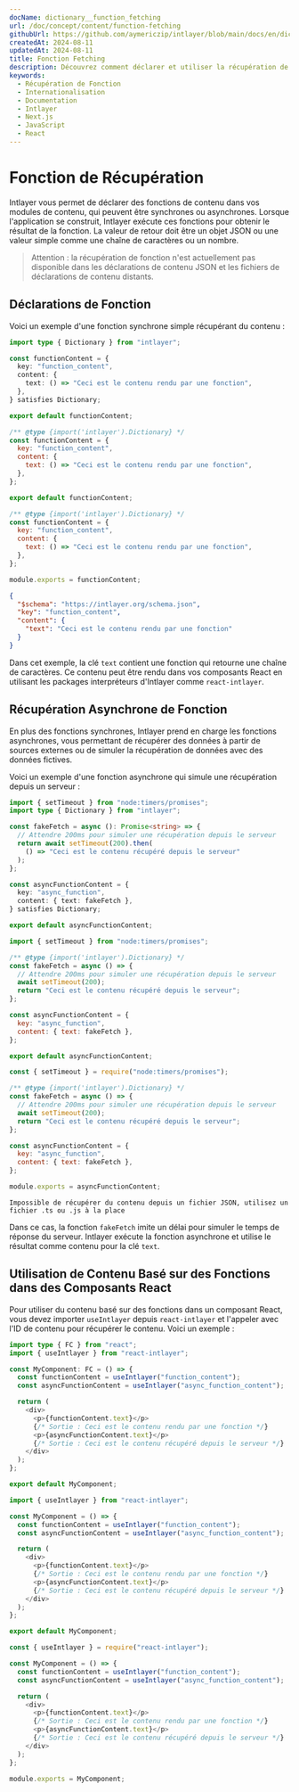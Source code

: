 ```yaml
---
docName: dictionary__function_fetching
url: /doc/concept/content/function-fetching
githubUrl: https://github.com/aymericzip/intlayer/blob/main/docs/en/dictionary/function_fetching.md
createdAt: 2024-08-11
updatedAt: 2024-08-11
title: Fonction Fetching
description: Découvrez comment déclarer et utiliser la récupération de fonction dans votre site web multilingue. Suivez les étapes de cette documentation en ligne pour configurer votre projet en quelques minutes.
keywords:
  - Récupération de Fonction
  - Internationalisation
  - Documentation
  - Intlayer
  - Next.js
  - JavaScript
  - React
---
```


# Fonction de Récupération

Intlayer vous permet de déclarer des fonctions de contenu dans vos modules de contenu, qui peuvent être synchrones ou asynchrones. Lorsque l'application se construit, Intlayer exécute ces fonctions pour obtenir le résultat de la fonction. La valeur de retour doit être un objet JSON ou une valeur simple comme une chaîne de caractères ou un nombre.

> Attention : la récupération de fonction n'est actuellement pas disponible dans les déclarations de contenu JSON et les fichiers de déclarations de contenu distants.

## Déclarations de Fonction

Voici un exemple d'une fonction synchrone simple récupérant du contenu :

```typescript fileName="**/*.content.ts" contentDeclarationFormat="typescript"
import type { Dictionary } from "intlayer";

const functionContent = {
  key: "function_content",
  content: {
    text: () => "Ceci est le contenu rendu par une fonction",
  },
} satisfies Dictionary;

export default functionContent;
```

```javascript fileName="**/*.content.mjs" contentDeclarationFormat="esm"
/** @type {import('intlayer').Dictionary} */
const functionContent = {
  key: "function_content",
  content: {
    text: () => "Ceci est le contenu rendu par une fonction",
  },
};

export default functionContent;
```

```javascript fileName="**/*.content.cjs" contentDeclarationFormat="commonjs"
/** @type {import('intlayer').Dictionary} */
const functionContent = {
  key: "function_content",
  content: {
    text: () => "Ceci est le contenu rendu par une fonction",
  },
};

module.exports = functionContent;
```

```json fileName="**/*.content.json" contentDeclarationFormat="json"
{
  "$schema": "https://intlayer.org/schema.json",
  "key": "function_content",
  "content": {
    "text": "Ceci est le contenu rendu par une fonction"
  }
}
```

Dans cet exemple, la clé `text` contient une fonction qui retourne une chaîne de caractères. Ce contenu peut être rendu dans vos composants React en utilisant les packages interpréteurs d'Intlayer comme `react-intlayer`.

## Récupération Asynchrone de Fonction

En plus des fonctions synchrones, Intlayer prend en charge les fonctions asynchrones, vous permettant de récupérer des données à partir de sources externes ou de simuler la récupération de données avec des données fictives.

Voici un exemple d'une fonction asynchrone qui simule une récupération depuis un serveur :

```typescript fileName="**/*.content.ts" contentDeclarationFormat="typescript"
import { setTimeout } from "node:timers/promises";
import type { Dictionary } from "intlayer";

const fakeFetch = async (): Promise<string> => {
  // Attendre 200ms pour simuler une récupération depuis le serveur
  return await setTimeout(200).then(
    () => "Ceci est le contenu récupéré depuis le serveur"
  );
};

const asyncFunctionContent = {
  key: "async_function",
  content: { text: fakeFetch },
} satisfies Dictionary;

export default asyncFunctionContent;
```

```javascript fileName="**/*.content.mjs" contentDeclarationFormat="esm"
import { setTimeout } from "node:timers/promises";

/** @type {import('intlayer').Dictionary} */
const fakeFetch = async () => {
  // Attendre 200ms pour simuler une récupération depuis le serveur
  await setTimeout(200);
  return "Ceci est le contenu récupéré depuis le serveur";
};

const asyncFunctionContent = {
  key: "async_function",
  content: { text: fakeFetch },
};

export default asyncFunctionContent;
```

```javascript fileName="**/*.content.cjs" contentDeclarationFormat="commonjs"
const { setTimeout } = require("node:timers/promises");

/** @type {import('intlayer').Dictionary} */
const fakeFetch = async () => {
  // Attendre 200ms pour simuler une récupération depuis le serveur
  await setTimeout(200);
  return "Ceci est le contenu récupéré depuis le serveur";
};

const asyncFunctionContent = {
  key: "async_function",
  content: { text: fakeFetch },
};

module.exports = asyncFunctionContent;
```

```plaintext fileName="**/*.content.json" contentDeclarationFormat="json"
Impossible de récupérer du contenu depuis un fichier JSON, utilisez un fichier .ts ou .js à la place
```

Dans ce cas, la fonction `fakeFetch` imite un délai pour simuler le temps de réponse du serveur. Intlayer exécute la fonction asynchrone et utilise le résultat comme contenu pour la clé `text`.

## Utilisation de Contenu Basé sur des Fonctions dans des Composants React

Pour utiliser du contenu basé sur des fonctions dans un composant React, vous devez importer `useIntlayer` depuis `react-intlayer` et l'appeler avec l'ID de contenu pour récupérer le contenu. Voici un exemple :

```typescript fileName="**/*.jsx" codeFormat="typescript"
import type { FC } from "react";
import { useIntlayer } from "react-intlayer";

const MyComponent: FC = () => {
  const functionContent = useIntlayer("function_content");
  const asyncFunctionContent = useIntlayer("async_function_content");

  return (
    <div>
      <p>{functionContent.text}</p>
      {/* Sortie : Ceci est le contenu rendu par une fonction */}
      <p>{asyncFunctionContent.text}</p>
      {/* Sortie : Ceci est le contenu récupéré depuis le serveur */}
    </div>
  );
};

export default MyComponent;
```

```javascript fileName="**/*.mjx" codeFormat="esm"
import { useIntlayer } from "react-intlayer";

const MyComponent = () => {
  const functionContent = useIntlayer("function_content");
  const asyncFunctionContent = useIntlayer("async_function_content");

  return (
    <div>
      <p>{functionContent.text}</p>
      {/* Sortie : Ceci est le contenu rendu par une fonction */}
      <p>{asyncFunctionContent.text}</p>
      {/* Sortie : Ceci est le contenu récupéré depuis le serveur */}
    </div>
  );
};

export default MyComponent;
```

```javascript fileName="**/*.cjs" codeFormat="commonjs"
const { useIntlayer } = require("react-intlayer");

const MyComponent = () => {
  const functionContent = useIntlayer("function_content");
  const asyncFunctionContent = useIntlayer("async_function_content");

  return (
    <div>
      <p>{functionContent.text}</p>
      {/* Sortie : Ceci est le contenu rendu par une fonction */}
      <p>{asyncFunctionContent.text}</p>
      {/* Sortie : Ceci est le contenu récupéré depuis le serveur */}
    </div>
  );
};

module.exports = MyComponent;
```
